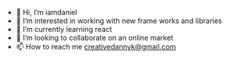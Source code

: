 - 👋 Hi, I’m iamdaniel
- 👀 I’m interested in working with new frame works and libraries
- 🌱 I’m currently learning react 
- 💞️ I’m looking to collaborate on an online market
- 📫 How to reach me creativedannyk@gmail.com 

<!---
Kodenaime/Kodenaime is a ✨ special ✨ repository because its `README.md` (this file) appears on your GitHub profile.
You can click the Preview link to take a look at your changes.
--->
